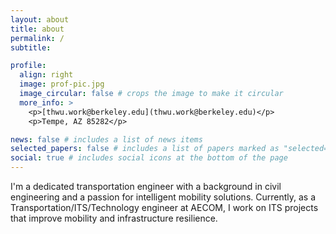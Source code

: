 ```yaml
---
layout: about
title: about
permalink: /
subtitle:  

profile:
  align: right
  image: prof-pic.jpg
  image_circular: false # crops the image to make it circular
  more_info: >
    <p>[thwu.work@berkeley.edu](thwu.work@berkeley.edu)</p>
    <p>Tempe, AZ 85282</p>

news: false # includes a list of news items
selected_papers: false # includes a list of papers marked as "selected={true}"
social: true # includes social icons at the bottom of the page
---
```


I'm a dedicated transportation engineer with a background in civil engineering and a passion for intelligent mobility solutions. Currently, as a Transportation/ITS/Technology engineer at AECOM, I work on ITS projects that improve mobility and infrastructure resilience. 
